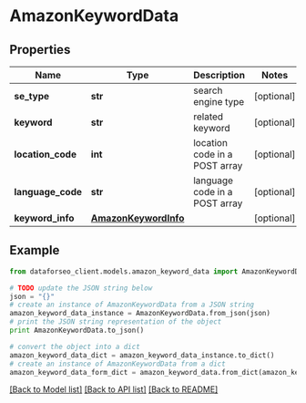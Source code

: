 # AmazonKeywordData


## Properties

Name | Type | Description | Notes
------------ | ------------- | ------------- | -------------
**se_type** | **str** | search engine type | [optional] 
**keyword** | **str** | related keyword | [optional] 
**location_code** | **int** | location code in a POST array | [optional] 
**language_code** | **str** | language code in a POST array | [optional] 
**keyword_info** | [**AmazonKeywordInfo**](AmazonKeywordInfo.md) |  | [optional] 

## Example

```python
from dataforseo_client.models.amazon_keyword_data import AmazonKeywordData

# TODO update the JSON string below
json = "{}"
# create an instance of AmazonKeywordData from a JSON string
amazon_keyword_data_instance = AmazonKeywordData.from_json(json)
# print the JSON string representation of the object
print AmazonKeywordData.to_json()

# convert the object into a dict
amazon_keyword_data_dict = amazon_keyword_data_instance.to_dict()
# create an instance of AmazonKeywordData from a dict
amazon_keyword_data_form_dict = amazon_keyword_data.from_dict(amazon_keyword_data_dict)
```
[[Back to Model list]](../README.md#documentation-for-models) [[Back to API list]](../README.md#documentation-for-api-endpoints) [[Back to README]](../README.md)


